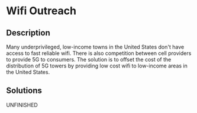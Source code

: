 # Wifi Outreach

## Description

Many underprivileged, low-income towns in the United States don't have access to fast reliable wifi. There is also competition between cell providers to provide 5G to consumers. The solution is to offset the cost of the distribution of 5G towers by providing low cost wifi to low-income areas in the United States. 

## Solutions
UNFINISHED
